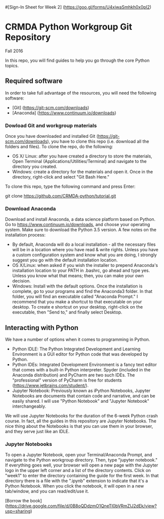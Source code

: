 #[Sign-In Sheet for Week 2] (https://goo.gl/forms/U4xjwaSmhkh0x0pI2)


# CRMDA Python Workgroup Git Repository
Fall 2016

In this repo, you will find guides to help you go through the core Python topics. 

## Required software
In order to take full advantage of the resources, you will need the following software:
 - [Git] (https://git-scm.com/downloads)
 - [Anaconda] (https://www.continuum.io/downloads)

### Dowload Git and workgroup materials 
Once you have downloaded and installed Git (https://git-scm.com/downloads), you have to clone this repo (i.e. download all the folders and files). To clone the repo, do the following:
 - OS X/ Linux: after you have created a directory to store the materials, Open Terminal (Applications/Utilities/Terminal) and navigate to the directory you created.
 - Windows: create a directory for the materials and open it. Once in the directory, right-click and select "Git Bash Here."

To clone this repo, type the following command and press Enter:

git clone https://github.com/CRMDA-python/tutorial.git

### Download Anaconda

Download and install Anaconda, a data science platform based on Python. Go to https://www.continuum.io/downloads, and choose your operating system. Make sure to download the Python 3.5 version. 
A few notes on the installation process:
 - By default, Anaconda will do a local installation - all the necessary files will be in a location where you have read & write rights. Unless you have a custom configuration system and know what you are doing, I strongly suggest you go with the default installation location. 
  - OS X/Linux: when asked if you wish the installer to prepend Anaconda's installation location to your PATH in .bashrc, go ahead and type yes. Unless you know what that means; then, you can make your own decision. 
  - Windows: Install with the default options. Once the installation is complete, go to your programs and find the Anaconda3 folder. In that folder, you will find an executable called "Anaconda Prompt." I recommend that you make a shortcut to that executable on your desktop. To create e shortcut on your desktop, right-click on the executable, then "Send to," and finally select Desktop.  

## Interacting with Python

We have a number of options when it comes to programming in Python. 
- Python IDLE: The Python Integrated Development and Learning Environment is a GUI editor for Python code that was developed by Python. 
- Python IDEs: Integrated Development Environment is a fancy text editor that comes with a built-in Python interpreter. Spyder (included in the Anaconda distribution) and PyCharm are two such IDEs. The "professional" version of PyCharm is free for students (https://www.jetbrains.com/student/). 
- Jupyter Notebook: Previously known as iPython Notebooks, Jupyter Notebooks are documents that contain code and narrative, and can be easily shared. I will use "Python Notebook" and "Jupyter Notebook" interchangeably.     

We will use Jupyter Notebooks for the duration of the 6-week Python crash course. In fact, all the guides in this repository are Jupyter Notebooks. The nice thing about the Notebooks is that you can use them in your browser, and they serve just like an IDLE. 

### Jupyter Notebooks

To open a Jupyter Notebook, open your Terminal/Anaconda Prompt, and navigate to the Python workgroup directory. Then, type "jupyter notebook." If everything goes well, your browser will open a new page with the Jupyter logo in the upper left corner and a list of the directory contents. Click on "week1" to enter the directory containing the guide for the first week. In that directory there is a file with the ".ipynb" extension to indicate that it's a Python Notebook. When you click the notebook, it will open in a new tab/window, and you can read/edit/use it.
 

[Borrow the book] (https://drive.google.com/file/d/0B8oQDdzmO1QneTI0bVRmZlJ2dEk/view?usp=sharing)
